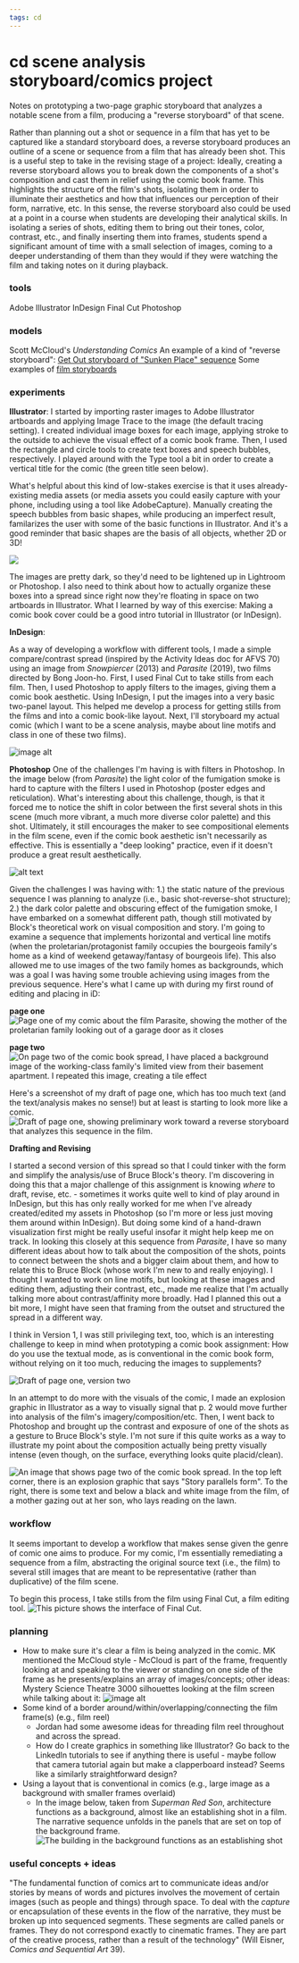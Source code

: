 ```yaml
---
tags: cd
---
```

# cd scene analysis storyboard/comics project
Notes on prototyping a two-page graphic storyboard that analyzes a notable scene from a film, producing a "reverse storyboard" of that scene. 

Rather than planning out a shot or sequence in a film that has yet to be captured like a standard storyboard does, a reverse storyboard produces an outline of a scene or sequence from a film that has already been shot. This is a useful step to take in the revising stage of a project: Ideally, creating a reverse storyboard allows you to break down the components of a shot's composition and cast them in relief using the comic book frame. This highlights the structure of the film's shots, isolating them in order to illuminate their aesthetics and how that influences our perception of their form, narrative, etc. In this sense, the reverse storyboard also could be used at a point in a course when students are developing their analytical skills. In isolating a series of shots, editing them to bring out their tones, color, contrast, etc., and finally inserting them into frames, students spend a significant amount of time with a small selection of images, coming to a deeper understanding of them than they would if they were watching the film and taking notes on it during playback.

### tools
Adobe Illustrator
InDesign
Final Cut
Photoshop

### models
Scott McCloud's *Understanding Comics*
An example of a kind of "reverse storyboard": [Get Out storyboard of "Sunken Place" sequence](https://youtu.be/2FGA4jZcifA)
Some examples of [film storyboards](https://www.studiobinder.com/blog/storyboard-examples-film/)

### experiments
**Illustrator**: 
I started by importing raster images to Adobe Illustrator artboards and applying Image Trace to the image (the default tracing setting). I created individual image boxes for each image, applying stroke to the outside to achieve the visual effect of a comic book frame. Then, I used the rectangle and circle tools to create text boxes and speech bubbles, respectively. I played around with the Type tool a bit in order to create a vertical title for the comic (the green title seen below). 

What's helpful about this kind of low-stakes exercise is that it uses already-existing media assets (or media assets you could easily capture with your phone, including using a tool like AdobeCapture). Manually creating the speech bubbles from basic shapes, while producing an imperfect result, familarizes the user with some of the basic functions in Illustrator. And it's a good reminder that basic shapes are the basis of all objects, whether 2D or 3D!

![](https://i.imgur.com/FYRq73j.png)

The images are pretty dark, so they'd need to be lightened up in Lightroom or Photoshop. I also need to think about how to actually organize these boxes into a spread since right now they're floating in space on two artboards in Illustrator. What I learned by way of this exercise: Making a comic book cover could be a good intro tutorial in Illustrator (or InDesign).

**InDesign**: 

As a way of developing a workflow with different tools, I made a simple compare/contrast spread (inspired by the Activity Ideas doc for AFVS 70) using an image from *Snowpiercer* (2013) and *Parasite* (2019), two films directed by Bong Joon-ho. First, I used Final Cut to take stills from each film. Then, I used Photoshop to apply filters to the images, giving them a comic book aesthetic. Using InDesign, I put the images into a very basic two-panel layout. This helped me develop a process for getting stills from the films and into a comic book-like layout. Next, I'll storyboard my actual comic (which I want to be a scene analysis, maybe about line motifs and class in one of these two films).

![image alt](https://files.slack.com/files-pri/T0HTW3H0V-F02QMJLGA4V/compare_contrast_20211213.png?pub_secret=8baf0dfea6)

**Photoshop**
One of the challenges I'm having is with filters in Photoshop. In the image below (from *Parasite*) the light color of the fumigation smoke is hard to capture with the filters I used in Photoshop (poster edges and reticulation). What's interesting about this challenge, though, is that it forced me to notice the shift in color between the first several shots in this scene (much more vibrant, a much more diverse color palette) and this shot. Ultimately, it still encourages the maker to see compositional elements in the film scene, even if the comic book aesthetic isn't necessarily as effective. This is essentially a "deep looking" practice, even if it doesn't produce a great result aesthetically.

![alt text](https://files.slack.com/files-pri/T0HTW3H0V-F02S473QZ8F/fumigation_pizza_boxes_before_whiteout.png?pub_secret=50e71f90b3)

Given the challenges I was having with: 1.) the static nature of the previous sequence I was planning to analyze (i.e., basic shot-reverse-shot structure); 2.) the dark color palette and obscuring effect of the fumigation smoke, I have embarked on a somewhat different path, though still motivated by Block's theoretical work on visual composition and story. I'm going to examine a sequence that implements horizontal and vertical line motifs (when the proletarian/protagonist family occupies the bourgeois family's home as a kind of weekend getaway/fantasy of bourgeois life). This also allowed me to use images of the two family homes as backgrounds, which was a goal I was having some trouble achieving using images from the previous sequence. Here's what I came up with during my first round of editing and placing in iD:

**page one**
![Page one of my comic about the film Parasite, showing the mother of the proletarian family looking out of a garage door as it closes](https://files.slack.com/files-pri/T0HTW3H0V-F02SHJFJ5E2/line_motifs_cd1_01_04.png?pub_secret=36b0d97f96)

**page two**
![On page two of the comic book spread, I have placed a background image of the working-class family's limited view from their basement apartment. I repeated this image, creating a tile effect](https://files.slack.com/files-pri/T0HTW3H0V-F02TE168AFJ/line_motifs_cd1_01_042.png?pub_secret=e00eb2be84)

Here's a screenshot of my draft of page one, which has too much text (and the text/analysis makes no sense!) but at least is starting to look more like a comic.
![Draft of page one, showing preliminary work toward a reverse storyboard that analyzes this sequence in the film.](https://files.slack.com/files-pri/T0HTW3H0V-F02TC4KPBSM/screen_shot_2022-01-06_at_11.46.55_am.png?pub_secret=b28f0a3aa5)

**Drafting and Revising**

I started a second version of this spread so that I could tinker with the form and simplify the analysis/use of Bruce Block's theory. I'm discovering in doing this that a major challenge of this assignment is knowing *where* to draft, revise, etc. - sometimes it works quite well to kind of play around in InDesign, but this has only really worked for me when I've already created/edited my assets in Photoshop (so I'm more or less just moving them around within InDesign). But doing some kind of a hand-drawn visualization first might be really useful insofar it might help keep me on track. In looking this closely at this sequence from *Parasite*, I have so many different ideas about how to talk about the composition of the shots, points to connect between the shots and a bigger claim about them, and how to relate this to Bruce Block (whose work I'm new to and really enjoying). I thought I wanted to work on line motifs, but looking at these images and editing them, adjusting their contrast, etc., made me realize that I'm actually talking more about contrast/affinity more broadly. Had I planned this out a bit more, I might have seen that framing from the outset and structured the spread in a different way. 

I think in Version 1, I was still privileging text, too, which is an interesting challenge to keep in mind when prototyping a comic book assignment: How do you use the textual mode, as is conventional in the comic book form, without  relying on it too much, reducing the images to supplements?

![Draft of page one, version two](https://files.slack.com/files-pri/T0HTW3H0V-F02T2HXBGTX/screen_shot_2022-01-07_at_2.02.59_pm.png?pub_secret=8d62f7c260)

In an attempt to do more with the visuals of the comic, I made an explosion graphic in Illustrator as a way to visually signal that p. 2 would move further into analysis of the film's imagery/composition/etc. Then, I went back to Photoshop and brought up the contrast and exposure of one of the shots as a gesture to Bruce Block's style. I'm not sure if this quite works as a way to illustrate my point about the composition actually being pretty visually intense (even though, on the surface, everything looks quite placid/clean). 

![An image that shows page two of the comic book spread. In the top left corner, there is an explosion graphic that says "Story parallels form". To the right, there is some text and below a black and white image from the film, of a mother gazing out at her son, who lays reading on the lawn.](https://files.slack.com/files-pri/T0HTW3H0V-F02TSFGTM3M/screen_shot_2022-01-12_at_3.02.05_pm.png?pub_secret=40f065b8fc)


### workflow

It seems important to develop a workflow that makes sense given the genre of comic one aims to produce. For my comic, I'm essentially remediating a sequence from a film, abstracting the original source text (i.e., the film) to several still images that are meant to be representative (rather than duplicative) of the film scene. 

To begin this process, I take stills from the film using Final Cut, a film editing tool.
![This picture shows the interface of Final Cut.](https://files.slack.com/files-pri/T0HTW3H0V-F02TSNP5VNG/screen_shot_2022-01-12_at_9.50.51_am.png?pub_secret=5bdd65d8a3)


### planning

* How to make sure it's clear a film is being analyzed in the comic. MK mentioned the McCloud style - McCloud is part of the frame, frequently looking at and speaking to the viewer or standing on one side of the frame as he presents/explains an array of images/concepts; other ideas: Mystery Science Theatre 3000 silhouettes looking at the film screen while talking about it:
![image alt](https://www.toledoblade.com/image/2019/11/12/1140x_a10-7_cTC/FEA-MYSTERY-SCIENCE-THEATER.jpg)
* Some kind of a border around/within/overlapping/connecting the film frame(s) (e.g., film reel)
    * Jordan had some awesome ideas for threading film reel throughout and across the spread.
    * How do I create graphics in something like Illustrator? Go back to the LinkedIn tutorials to see if anything there is useful - maybe follow that camera tutorial again but make a clapperboard instead? Seems like a similarly straightforward design?
* Using a layout that is conventional in comics (e.g., large image as a background with smaller frames overlaid)
    * In the image below, taken from *Superman Red Son*, architecture functions as a background, almost like an establishing shot in a film. The narrative sequence unfolds in the panels that are set on top of the background frame.
![The building in the background functions as an establishing shot](https://files.slack.com/files-pri/T0HTW3H0V-F02QG6C6JDB/red_son_comic.png?pub_secret=e3a0b732d2)

### useful concepts + ideas

"The fundamental function of comics art to communicate ideas and/or stories by means of words and pictures involves the movement of certain images (such as people and things) through space. To deal with the *capture* or encapsulation of these events in the flow of the narrative, they must be broken up into sequenced segments. These segments are called panels or frames. They do not correspond exactly to cinematic frames. They are part of the creative process, rather than a result of the technology" (Will Eisner, *Comics and Sequential Art* 39).